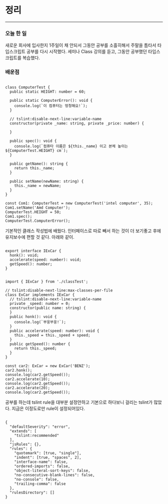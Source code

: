 # 정리
---
### 오늘 한 일
새로운 회사에 입사한지 1주일이 채 안되서 그동안 공부를 소흘히해서 주말을 틈타서 타입스크립트 공부를 다시 시작했다.
세미나 Class 강의를 듣고, 그동안 공부했던 타입스크립트를 복습했다.

### 배운점
<pre><code>
class ComputerTest {
  public static HEIGHT: number = 60;

  public static ComputerError(): void {
    console.log(`이 컴퓨터는 멍청해요!`);
  }

  // tslint:disable-next-line:variable-name
  constructor(private _name: string, private _price: number) {

  }

  public spec(): void {
    console.log(`컴퓨타 이름은 ${this._name} 이고 본체 높이는 ${ComputerTest.HEIGHT} cm`);
  }

  public getName(): string {
    return this._name;
  }

  public setName(newName: string) {
    this._name = newName;
  }
}

const Com1: ComputerTest = new ComputerTest('intel computer', 35);
Com1.setName('Amd Computer');
ComputerTest.HEIGHT = 50;
Com1.spec();
ComputerTest.ComputerError();
</pre></code>

기본적인 클래스 작성법에 배웠다. 인터페이스로 따로 빼서 하는 것이 더 보기좋고 후에 유지보수에 편할 것 같다. 아래와 같이.

<pre><code>
export interface IExCar {
  honk(): void;
  accelerate(speed: number): void;
  getSpeed(): number;
}
</pre></code>

<pre><code>
import { IExCar } from './classTest';

// tslint:disable-next-line:max-classes-per-file
class ExCar implements IExCar {
  // tslint:disable-next-line:variable-name
  private _speed: number = 0;
  constructor(public name: string) {
  }
  public honk(): void {
    console.log(`부웅부웅!`);
  }
  public accelerate(speed: number): void {
    this._speed = this._speed + speed;
  }
  public getSpeed(): number {
    return this._speed;
  }
}

const car2: ExCar = new ExCar('BENZ');
car2.honk();
console.log(car2.getSpeed());
car2.accelerate(10);
console.log(car2.getSpeed());
car2.accelerate(20);
console.log(car2.getSpeed());
</pre></code>

공부를 하는데 tslint rule을 대부분 설정안하고 기본으로 하다보니 걸리는 tslint가 많았다.
지금은 이정도로만 rule이 설정되어있다.

<pre><code>
{
  "defaultSeverity": "error",
  "extends": [
    "tslint:recommended"
  ],
  "jsRules": {},
  "rules": {
    "quotemark": [true, "single"],
    "indent": [true, "spaces", 2],
    "interface-name": false,
    "ordered-imports": false,
    "object-literal-sort-keys": false,
    "no-consecutive-blank-lines": false,
    "no-console": false,
    "trailing-comma": false
  },
  "rulesDirectory": []
}
</pre></code>